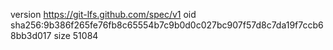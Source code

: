 version https://git-lfs.github.com/spec/v1
oid sha256:9b386f265fe76fb8c65554b7c9b0d0c027bc907f57d8c7da19f7ccb68bb3d017
size 51084
